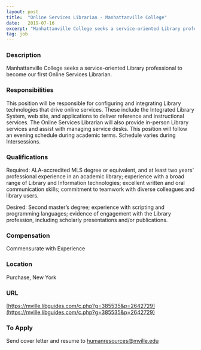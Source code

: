```yaml
---
layout: post
title:  "Online Services Librarian - Manhattanville College"
date:   2019-07-16
excerpt: "Manhattanville College seeks a service-oriented Library professional to become our first Online Services Librarian.  "
tag: job
---
```


### Description   

Manhattanville College seeks a service-oriented Library professional to become our first Online Services Librarian.  


### Responsibilities   

This position will be responsible for configuring and integrating Library technologies that drive online services.  These include the Integrated Library System, web site, and applications to deliver reference and instructional services.  The Online Services Librarian will also provide in-person Library services and assist with managing service desks.  This position will follow an evening schedule during academic terms.  Schedule varies during Intersessions. 


### Qualifications   

Required:  ALA-accredited MLS degree or equivalent, and at least two years’ professional experience in an academic library; experience with a broad range of Library and Information technologies; excellent written and oral communication skills; commitment to teamwork with diverse colleagues and library users. 

Desired:  Second master’s degree; experience with scripting and programming languages; evidence of engagement with the Library profession, including scholarly presentations and/or publications.



### Compensation   

Commensurate with Experience


### Location   

Purchase, New York


### URL   

[https://mville.libguides.com/c.php?g=385535&p=2642729](https://mville.libguides.com/c.php?g=385535&p=2642729)

### To Apply   

Send cover letter and resume to <humanresources@mville.edu>





